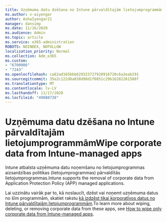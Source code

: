 ```yaml
---
title: Uzņēmuma datu dzēšana no Intune pārvaldītajām lietojumprogrammām
ms.author: v-aiyengar
author: AshaIyengar21
manager: dansimp
ms.date: 11/16/2020
ms.audience: Admin
ms.topic: article
ms.service: o365-administration
ROBOTS: NOINDEX, NOFOLLOW
localization_priority: Normal
ms.collection: Adm_o365
ms.custom:
- "6700006"
- "7243"
ms.openlocfilehash: ca62ad165bbb629323727928916720c6a2eab291
ms.sourcegitcommit: 35e2c122d8a838d98d1f0851c29b16282261580f
ms.translationtype: MT
ms.contentlocale: lv-LV
ms.lasthandoff: 11/17/2020
ms.locfileid: "49088738"
---
```

# <a name="wipe-corporate-data-from-intune-managed-apps"></a><span data-ttu-id="e728d-102">Uzņēmuma datu dzēšana no Intune pārvaldītajām lietojumprogrammām</span><span class="sxs-lookup"><span data-stu-id="e728d-102">Wipe corporate data from Intune-managed apps</span></span>

<span data-ttu-id="e728d-103">Intune atbalsta uzņēmuma datu noņemšanu no lietojumprogrammas aizsardzības politikas (lietojumprogrammas) pārvaldītās lietojumprogrammas.</span><span class="sxs-lookup"><span data-stu-id="e728d-103">Intune supports the removal of corporate data from Application Protection Policy (APP) managed applications.</span></span> 

<span data-ttu-id="e728d-104">Lai uzzinātu vairāk par to, kā noslaucīt, dzēst vai noņemt uzņēmuma datus no šīm programmām, skatiet rakstu [kā izdzēst tikai korporatīvos datus no Intune pārvaldītajām lietojumprogrammām](https://docs.microsoft.com/mem/intune/apps/apps-selective-wipe).</span><span class="sxs-lookup"><span data-stu-id="e728d-104">To learn more about wiping, deleting, or removing corporate data from these apps, see [How to wipe only corporate data from Intune-managed apps](https://docs.microsoft.com/mem/intune/apps/apps-selective-wipe).</span></span>
